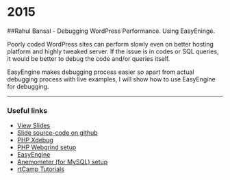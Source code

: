 # 2015

##Rahul Bansal - Debugging WordPress Performance. Using EasyEninge.

Poorly coded WordPress sites can perform slowly even on better hosting platform and highly tweaked server. If the issue is in codes or SQL queries, it would be better to debug the code and/or queries itself.

EasyEngine makes debugging process easier so apart from actual debugging process with live examples, I will show how to use EasyEngine for debugging.

------------------------------------------------------------

### Useful links

*   [View Slides](https://rtcamp.com/slides/easyengine/wc-mumbai-2015/)
*   [Slide source-code on github](https://github.com/rtCamp/easyengine-presentation/tree/WordCampMumbai2015)
*   [PHP Xdebug](http://xdebug.org/)
*   [PHP Webgrind setup](https://rtcamp.com/tutorials/php/xdebug-webgrind/)
*   [EasyEngine](http://rtcamp.com/easyengine/)
*   [Anemometer (for MySQL) setup](https://rtcamp.com/tutorials/mysql/slow-query-log-anemometer/)
*   [rtCamp Tutorials](http://rtcamp.com/tutorials/)
